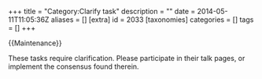 +++
title = "Category:Clarify task"
description = ""
date = 2014-05-11T11:05:36Z
aliases = []
[extra]
id = 2033
[taxonomies]
categories = []
tags = []
+++

{{Maintenance}}

These tasks require clarification.  Please participate in their talk pages, or implement the consensus found therein.
